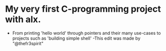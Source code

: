 # My very first C-programming project with alx.  

- From printing 'hello world' through pointers and their many use-cases to projects such as 'building simple shell'
-This edit was made by "@thefr3spirit"

